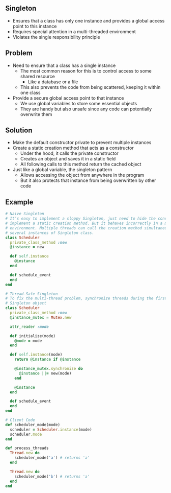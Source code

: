 ## Singleton
- Ensures that a class has only one instance and provides a global access point to this instance
- Requires special attention in a multi-threaded environment
- Violates the single responsibility principle

## Problem
- Need to ensure that a class has a single instance
  - The most common reason for this is to control access to some shared resource
    - Like a database or a file
  - This also prevents the code from being scattered, keeping it within one class
- Provide a secure global access point to that instance
  - We use global variables to store some essential objects
  - They are handy but also unsafe since any code can potentially overwrite them


## Solution
- Make the default constructor private to prevent multiple instances
- Create a static creation method that acts as a constructor
  - Under the hood, it calls the private constructor
  - Creates an object and saves it in a static field
  - All following calls to this method return the cached object
- Just like a global variable, the singleton pattern
  - Allows accessing the object from anywhere in the program
  - But it also protects that instance from being overwritten by other code

## Example
```rb
# Naive Singleton
# It’s easy to implement a sloppy Singleton, just need to hide the constructor and
# implement a static creation method. But it behaves incorrectly in a multithreaded
# environment. Multiple threads can call the creation method simultaneously and get
# several instances of Singleton class.
class Scheduler
  private_class_method :new
  @instance = new

  def self.instance
    @instance
  end

  def schedule_event
  end
end

# Thread-Safe Singleton
# To fix the multi-thread problem, synchronize threads during the first creation of the
# Singleton object
class Scheduler
  private_class_method :new
  @instance_mutex = Mutex.new

  attr_reader :mode

  def initialize(mode)
    @mode = mode
  end

  def self.instance(mode)
    return @instance if @instance

    @instance_mutex.synchronize do
      @instance ||= new(mode)
    end

    @instance
  end

  def schedule_event
  end
end

# Client Code
def scheduler_mode(mode)
  scheduler = Scheduler.instance(mode)
  scheduler.mode
end

def process_threads
  Thread.new do
    scheduler_mode('a') # returns 'a'
  end

  Thread.new do
    scheduler_mode('b') # returns 'a'
  end
end
```
